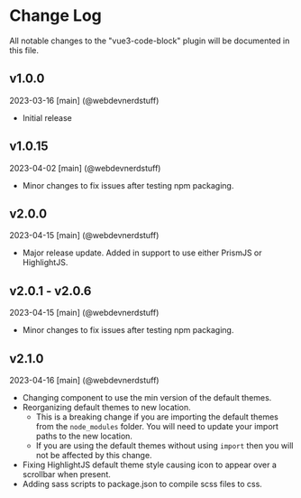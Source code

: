 # Change Log
All notable changes to the "vue3-code-block" plugin will be documented in this file.

## v1.0.0
2023-03-16
[main] (@webdevnerdstuff)
* Initial release

## v1.0.15
2023-04-02
[main] (@webdevnerdstuff)
* Minor changes to fix issues after testing npm packaging.

## v2.0.0
2023-04-15
[main] (@webdevnerdstuff)
* Major release update. Added in support to use either PrismJS or HighlightJS.

## v2.0.1 - v2.0.6
2023-04-15
[main] (@webdevnerdstuff)
* Minor changes to fix issues after testing npm packaging.

## v2.1.0
2023-04-16
[main] (@webdevnerdstuff)
* Changing component to use the min version of the default themes.
* Reorganizing default themes to new location.
  * This is a breaking change if you are importing the default themes from the `node_modules` folder. You will need to update your import paths to the new location.
  * If you are using the default themes without using `import` then you will not be affected by this change.
* Fixing HighlightJS default theme style causing icon to appear over a scrollbar when present.
* Adding sass scripts to package.json to compile scss files to css.
